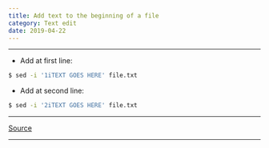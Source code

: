 ```yaml
---
title: Add text to the beginning of a file
category: Text edit
date: 2019-04-22
---
```


-----

* Add at first line:
```bash
$ sed -i '1iTEXT GOES HERE' file.txt
```

* Add at second line:
```bash
$ sed -i '2iTEXT GOES HERE' file.txt
```

-----

[Source](https://superuser.com/a/246841)

-----